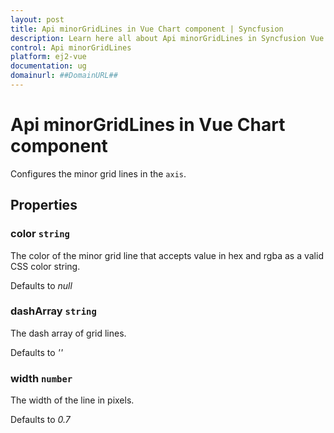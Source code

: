 ```yaml
---
layout: post
title: Api minorGridLines in Vue Chart component | Syncfusion
description: Learn here all about Api minorGridLines in Syncfusion Vue Chart component of Syncfusion Essential JS 2 and more.
control: Api minorGridLines 
platform: ej2-vue
documentation: ug
domainurl: ##DomainURL##
---
```


# Api minorGridLines in Vue Chart component

Configures the minor grid lines in the `axis`.

## Properties

### color `string`

The color of the minor grid line that accepts value in hex and rgba as a valid CSS color string.

Defaults to *null*

### dashArray `string`

The dash array of grid lines.

Defaults to *''*

### width `number`

The width of the line in pixels.

Defaults to *0.7*
